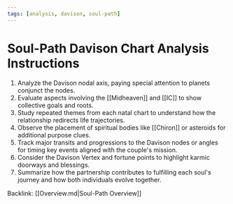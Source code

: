 ```yaml
---
tags: [analysis, davison, soul-path]
---
```

# Soul-Path Davison Chart Analysis Instructions

1. Analyze the Davison nodal axis, paying special attention to planets conjunct the nodes.
2. Evaluate aspects involving the [[Midheaven]] and [[IC]] to show collective goals and roots.
3. Study repeated themes from each natal chart to understand how the relationship redirects life trajectories.
4. Observe the placement of spiritual bodies like [[Chiron]] or asteroids for additional purpose clues.
5. Track major transits and progressions to the Davison nodes or angles for timing key events aligned with the couple's mission.
6. Consider the Davison Vertex and fortune points to highlight karmic doorways and blessings.
7. Summarize how the partnership contributes to fulfilling each soul's journey and how both individuals evolve together.

Backlink: [[Overview.md|Soul-Path Overview]]
